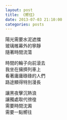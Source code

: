 ```yaml
---
layout: post
title: 《嚮往》
date: 2013-07-03 21:10:00
categories: posts
---
```


陽光需要水泥遮擋  
玻璃帷幕外的寧靜  
隨著時間流蕩  

時間的輪子向前滾去  
我坐在擁擠列車上  
看著庸庸碌碌的人們  
路途顯得特別漫長  

讓黑夜擊沉熱浪  
讓獨處取代徬徨  
需要時間沈澱  
需要一點嚮往  
